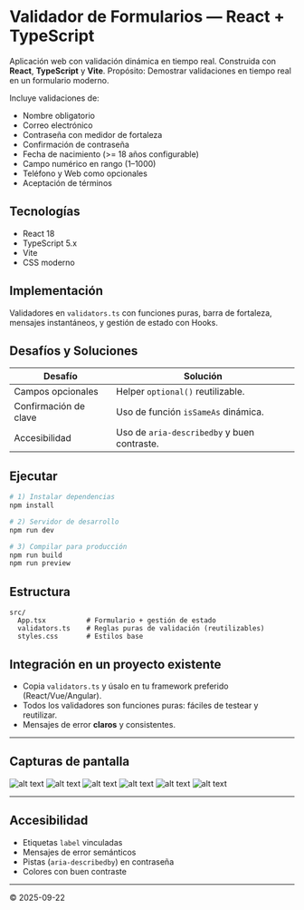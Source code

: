 # Validador de Formularios — React + TypeScript

Aplicación web con validación dinámica en tiempo real. Construida con **React**, **TypeScript** y **Vite**.
Propósito: Demostrar validaciones en tiempo real en un formulario moderno.

Incluye validaciones de:
- Nombre obligatorio
- Correo electrónico
- Contraseña con medidor de fortaleza
- Confirmación de contraseña
- Fecha de nacimiento (\>= 18 años configurable)
- Campo numérico en rango (1–1000)
- Teléfono y Web como opcionales
- Aceptación de términos

## Tecnologías
- React 18
- TypeScript 5.x
- Vite
- CSS moderno

## Implementación
Validadores en `validators.ts` con funciones puras, barra de fortaleza, mensajes instantáneos, y gestión de estado con Hooks.

## Desafíos y Soluciones
| Desafío               | Solución                                     |
|-----------------------|-----------------------------------------------|
| Campos opcionales     | Helper `optional()` reutilizable.             |
| Confirmación de clave  | Uso de función `isSameAs` dinámica.          |
| Accesibilidad         | Uso de `aria-describedby` y buen contraste.   |

## Ejecutar

```bash
# 1) Instalar dependencias
npm install

# 2) Servidor de desarrollo
npm run dev

# 3) Compilar para producción
npm run build
npm run preview
```

## Estructura

```
src/
  App.tsx          # Formulario + gestión de estado
  validators.ts    # Reglas puras de validación (reutilizables)
  styles.css       # Estilos base
```

## Integración en un proyecto existente

- Copia `validators.ts` y úsalo en tu framework preferido (React/Vue/Angular).
- Todos los validadores son funciones puras: fáciles de testear y reutilizar.
- Mensajes de error **claros** y consistentes.

---

## Capturas de pantalla

![alt text](image.png)
![alt text](image-1.png)
![alt text](image-2.png)
![alt text](image-3.png)
![alt text](image-4.png)
![alt text](image-5.png)

---

## Accesibilidad

- Etiquetas `label` vinculadas
- Mensajes de error semánticos
- Pistas (`aria-describedby`) en contraseña
- Colores con buen contraste

---

© 2025-09-22
